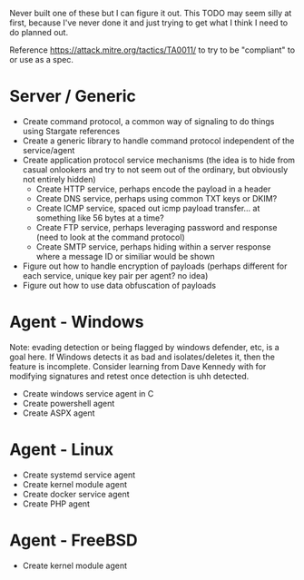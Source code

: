Never built one of these but I can figure it out. This TODO may seem silly at first, because I've never done it and just trying to get what I think I need to do planned out. 

Reference https://attack.mitre.org/tactics/TA0011/ to try to be "compliant" to or use as a spec.

# Server / Generic

* Create command protocol, a common way of signaling to do things using Stargate references
* Create a generic library to handle command protocol independent of the service/agent 
* Create application protocol service mechanisms (the idea is to hide from casual onlookers and try to not seem out of the ordinary, but obviously not entirely hidden)
    * Create HTTP service, perhaps encode the payload in a header 
    * Create DNS service, perhaps using common TXT keys or DKIM? 
    * Create ICMP service, spaced out icmp payload transfer... at something like 56 bytes at a time? 
    * Create FTP service, perhaps leveraging password and response (need to look at the command protocol)
    * Create SMTP service, perhaps hiding within a server response where a message ID or similiar would be shown
* Figure out how to handle encryption of payloads (perhaps different for each service, unique key pair per agent? no idea)
* Figure out how to use data obfuscation of payloads

# Agent - Windows

Note: evading detection or being flagged by windows defender, etc, is a goal here. If Windows detects it as bad and isolates/deletes it, then the feature is incomplete. Consider learning from Dave Kennedy with for modifying signatures and retest once detection is uhh detected.

* Create windows service agent in C
* Create powershell agent
* Create ASPX agent

# Agent - Linux

* Create systemd service agent
* Create kernel module agent
* Create docker service agent
* Create PHP agent

# Agent - FreeBSD

* Create kernel module agent

